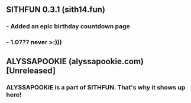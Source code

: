 ## SITHFUN 0.3.1 (sith14.fun)

### - Added an epic birthday countdown page
### - 1.0??? never >:)))

## ALYSSAPOOKIE (alyssapookie.com) [Unreleased]

### ALYSSAPOOKIE is a part of SITHFUN. That's why it shows up here!
